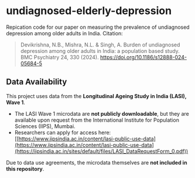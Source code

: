 # undiagnosed-elderly-depression
Repication code for our paper on measuring the prevalence of undiagnosed depression among older adults in India. Citation:

> Devikrishna, N.B., Mishra, N.L. & Singh, A. Burden of undiagnosed depression among older adults in India: a population based study. BMC Psychiatry 24, 330 (2024). https://doi.org/10.1186/s12888-024-05684-5 



## Data Availability

This project uses data from the **Longitudinal Ageing Study in India (LASI), Wave 1**.

- The LASI Wave 1 microdata are **not publicly downloadable**, but they are available upon request from the International Institute for Population Sciences (IIPS), Mumbai.  
- Researchers can apply for access here: [[https://www.iipsindia.ac.in/content/lasi-public-use-data](https://www.iipsindia.ac.in/content/lasi-public-use-data](https://iipsindia.ac.in/sites/default/files/LASI_DataRequestForm_0.pdf))  

Due to data use agreements, the microdata themselves are **not included in this repository**.
